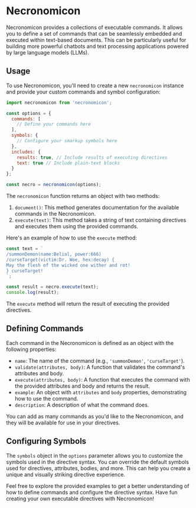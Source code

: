 # Necronomicon

Necronomicon provides a collections of executable commands. It allows you to define a set of commands that can be seamlessly embedded and executed within text-based documents. This can be particularly useful for building more powerful chatbots and text processing applications powered by large language models (LLMs).

## Usage

To use Necronomicon, you'll need to create a new `necronomicon` instance and provide your custom commands and symbol configuration:

```javascript
import necronomicon from 'necronomicon';

const options = {
  commands: [
    // Define your commands here
  ],
  symbols: {
    // Configure your smarkup symbols here
  },
  includes: {
    results: true, // Include results of executing directives
    text: true // Include plain-text blocks
  }
};

const necro = necronomicon(options);
```

The `necronomicon` function returns an object with two methods:

1. `document()`: This method generates documentation for the available commands in the Necronomicon.
2. `execute(text)`: This method takes a string of text containing directives and executes them using the provided commands.

Here's an example of how to use the `execute` method:

```javascript
const text = `
/summonDemon(name:Belial, power:666)
/curseTarget(victim:Dr. Woe, hex:decay) {
May the flesh of the wicked one wither and rot!
} curseTarget!
`;

const result = necro.execute(text);
console.log(result);
```

The `execute` method will return the result of executing the provided directives.

## Defining Commands

Each command in the Necronomicon is defined as an object with the following properties:

- `name`: The name of the command (e.g., `'summonDemon'`, `'curseTarget'`).
- `validate(attributes, body)`: A function that validates the command's attributes and body.
- `execute(attributes, body)`: A function that executes the command with the provided attributes and body and returns the result.
- `example`: An object with `attributes` and `body` properties, demonstrating how to use the command.
- `description`: A description of what the command does.

You can add as many commands as you'd like to the Necronomicon, and they will be available for use in your directives.

## Configuring Symbols

The `symbols` object in the `options` parameter allows you to customize the symbols used in the directive syntax. You can override the default symbols used for directives, attributes, bodies, and more. This can help you create a unique and visually striking directive experience.

Feel free to explore the provided examples to get a better understanding of how to define commands and configure the directive syntax. Have fun creating your own executable directives with Necronomicon!